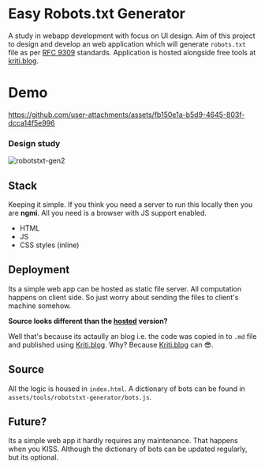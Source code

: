 # Easy Robots.txt Generator

A study in webapp development with focus on UI design. Aim of this project to design and develop an web application which will generate `robots.txt` file as per [RFC 9309](https://www.rfc-editor.org/rfc/rfc9309.html) standards.
Application is hosted alongside free tools at [kriti.blog](https://kriti.blog/tools/robotstxt-generator/).

# Demo

https://github.com/user-attachments/assets/fb150e1a-b5d9-4645-803f-dcca14f5e996

### Design study

![robotstxt-gen2](https://github.com/user-attachments/assets/556051db-cf5e-40e1-b259-8719d4e1cefd)


## Stack

Keeping it simple. If you think you need a server to run this locally then you are __ngmi__.
All you need is a browser with JS support enabled.

- HTML
- JS
- CSS styles (inline)

## Deployment

Its a simple web app can be hosted as static file server. All computation happens on client side. So just worry about sending the files to client's machine somehow.

__Source looks different than the [hosted](https://kriti.blog/tools/robotstxt-generator/) version?__

Well that's because its actaully an blog i.e. the code was copied in to `.md` file and published using [Kriti.blog](https://kriti.blog). 
Why? Because [Kriti.blog](https://kriti.blog) can 😎.

## Source

All the logic is housed in `index.html`.
A dictionary of bots can be found in `assets/tools/robotstxt-generator/bots.js`.

## Future?

Its a simple web app it hardly requires any maintenance. That happens when you KISS.
Although the dictionary of bots can be updated regularly, but its optional.
